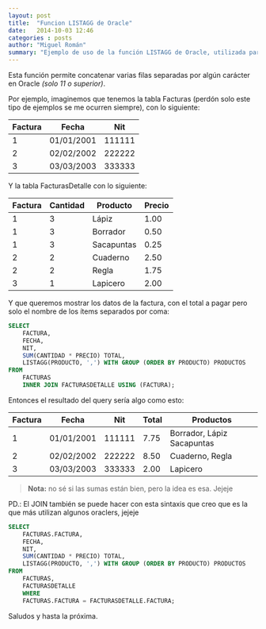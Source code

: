 ```yaml
---
layout: post
title:  "Funcion LISTAGG de Oracle"
date:   2014-10-03 12:46
categories : posts
author: "Miguel Román"
summary: "Ejemplo de uso de la función LISTAGG de Oracle, utilizada para concatenar registros separados por comas."
---
```


Esta función permite concatenar varias filas separadas por algún carácter en Oracle *(solo 11 o superior)*.

Por ejemplo, imaginemos que tenemos la tabla Facturas (perdón solo este tipo de ejemplos se me ocurren siempre), con lo siguiente:

| Factura |   Fecha    |  Nit   |
|---------|------------|--------|
|    1    | 01/01/2001 | 111111 |
|    2    | 02/02/2002 | 222222 |
|    3    | 03/03/2003 | 333333 |

Y la tabla FacturasDetalle con lo siguiente:

| Factura | Cantidad |  Producto  | Precio |
|---------|----------|------------|--------|
|    1    |    3     | Lápiz      |  1.00  |
|    1    |    3     | Borrador   |  0.50  |
|    1    |    3     | Sacapuntas |  0.25  |
|    2    |    2     | Cuaderno   |  2.50  |
|    2    |    2     | Regla      |  1.75  |
|    3    |    1     | Lapicero   |  2.00  |

Y que queremos mostrar los datos de la factura, con el total a pagar pero solo el nombre de los ítems separados por coma:

~~~sql
SELECT 
    FACTURA, 
    FECHA, 
    NIT, 
    SUM(CANTIDAD * PRECIO) TOTAL, 
    LISTAGG(PRODUCTO, ',') WITH GROUP (ORDER BY PRODUCTO) PRODUCTOS 
FROM 
    FACTURAS 
    INNER JOIN FACTURASDETALLE USING (FACTURA);
~~~

Entonces el resultado del query sería algo como esto:

|Factura |   Fecha    |   Nit  | Total |        Productos           |
|--------|------------|--------|-------|----------------------------|
|   1    | 01/01/2001 | 111111 |  7.75 | Borrador, Lápiz Sacapuntas |
|   2    | 02/02/2002 | 222222 |  8.50 | Cuaderno, Regla            |
|   3    | 03/03/2003 | 333333 |  2.00 | Lapicero                   |

> **Nota:** no sé si las sumas están bien, pero la idea es esa. Jejeje

PD.: El JOIN también se puede hacer con esta sintaxis que creo que es la que más utilizan algunos oraclers, jejeje

~~~ sql
SELECT 
    FACTURAS.FACTURA, 
    FECHA, 
    NIT, 
    SUM(CANTIDAD * PRECIO) TOTAL, 
    LISTAGG(PRODUCTO, ',') WITH GROUP (ORDER BY PRODUCTO) PRODUCTOS 
FROM 
    FACTURAS, 
    FACTURASDETALLE
    WHERE
    FACTURAS.FACTURA = FACTURASDETALLE.FACTURA;
~~~

Saludos y hasta la próxima.
